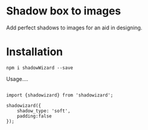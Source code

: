 # Shadow box to images

Add perfect shadows to images  for an aid in designing.

# Installation

`npm i shadowWizard --save`

Usage....

```

import {shadowizard} from 'shadowizard';

shadowizard({
    shadow_type: 'soft',
    padding:false
});


```